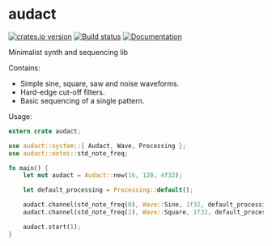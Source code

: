 # audact
[![crates.io version](https://img.shields.io/crates/v/audact.svg)](https://crates.io/crates/audact)
[![Build status](https://travis-ci.org/shockham/audact.svg?branch=master)](https://travis-ci.org/shockham/audact)
[![Documentation](https://docs.rs/audact/badge.svg)](https://docs.rs/audact)

Minimalist synth and sequencing lib

Contains:
- Simple sine, square, saw and noise waveforms.
- Hard-edge cut-off filters.
- Basic sequencing of a single pattern.

Usage:

```rust
extern crate audact;

use audact::system::{ Audact, Wave, Processing };
use audact::notes::std_note_freq;

fn main() {
    let mut audact = Audact::new(16, 120, 4f32);

    let default_processing = Processing::default();

    audact.channel(std_note_freq(0), Wave::Sine, 1f32, default_processing, vec![0,4,8,12]);
    audact.channel(std_note_freq(2), Wave::Square, 1f32, default_processing, vec![2,6,10,14]);

    audact.start(1);
}
```
